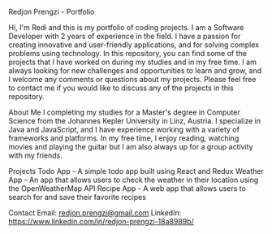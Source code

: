 Redjon Prengzi - Portfolio

Hi, I'm Redi and this is my portfolio of coding projects. I am a Software Developer with 2 years of experience in the field. I have a passion for creating innovative and user-friendly applications, and for solving complex problems using technology. 
In this repository, you can find some of the projects that I have worked on during my studies and in my free time. 
I am always looking for new challenges and opportunities to learn and grow, and I welcome any comments or questions about my projects. 
Please feel free to contact me if you would like to discuss any of the projects in this repository.

About Me
I completing my studies for a Master's degree in Computer Science from the Johannes Kepler University in Linz, Austria.
I specialize in Java and JavaScript, and I have experience working with a variety of frameworks and platforms.
In my free time, I enjoy reading, watching movies and playing the guitar but I am also always up for a group activity with my friends.

Projects
Todo App - A simple todo app built using React and Redux
Weather App - An app that allows users to check the weather in their location using the OpenWeatherMap API
Recipe App - A web app that allows users to search for and save their favorite recipes

Contact
Email: redjon.prengzi@gmail.com
LinkedIn: https://www.linkedin.com/in/redjon-prengzi-18a8989b/